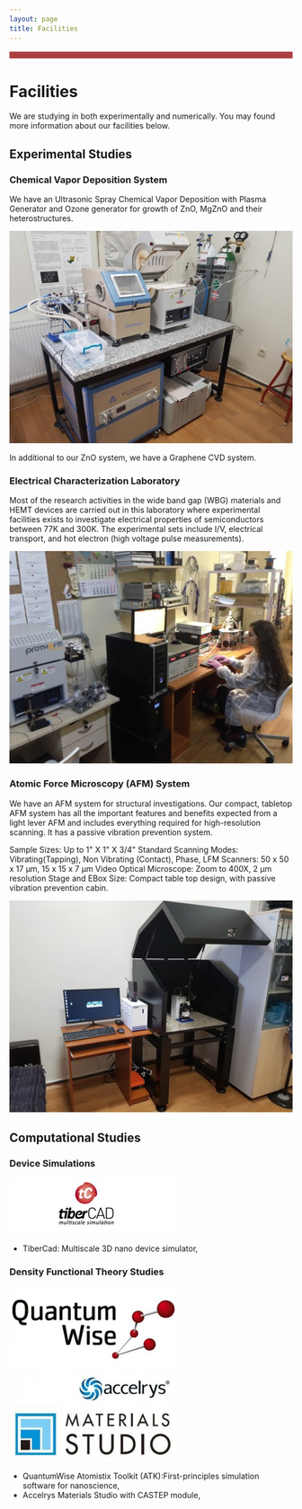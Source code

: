 ```yaml
---
layout: page
title: Facilities
---
```


![Image](files/ribbon.png)

# Facilities
We are studying in both experimentally and numerically. You may found more information about our facilities below.
## Experimental Studies

### Chemical Vapor Deposition System

We have an Ultrasonic Spray Chemical Vapor Deposition with Plasma Generator and Ozone generator for growth of ZnO, MgZnO and their heterostructures.

![Image](files/cvd.jpg)

In additional to our ZnO system, we have a Graphene CVD system.

### Electrical Characterization Laboratory

Most of the research activities in the wide band gap (WBG) materials and HEMT devices are carried out in this laboratory where experimental facilities exists to investigate electrical properties of semiconductors between 77K and 300K. The experimental sets include I/V, electrical transport, and hot electron (high voltage pulse measurements).

![Image](files/facilities.jpg)

### Atomic Force Microscopy (AFM) System

We have an AFM system for structural investigations. Our compact, tabletop AFM system has all the important features and benefits expected from a light lever AFM and includes everything required for high-resolution scanning. It has a passive vibration prevention system.

Sample Sizes:	Up to 1" X 1" X 3/4"
Standard Scanning Modes:	Vibrating(Tapping), Non Vibrating (Contact), Phase, LFM
Scanners:	50 x 50 x 17 µm, 15 x 15 x 7 µm
Video Optical Microscope:	Zoom to 400X, 2 µm resolution
Stage and EBox Size:	Compact table top design, with passive vibration prevention cabin.

![Image](files/afm.jpg)

## Computational Studies

### Device Simulations
![Image](files/tibercad.jpg)
* TiberCad: Multiscale 3D nano device simulator,

### Density Functional Theory Studies
![Image](files/quantumwise.jpg) ![Image](files/castep.jpg)
* QuantumWise Atomistix Toolkit (ATK):First-principles simulation software for nanoscience,
* Accelrys Materials Studio with CASTEP module,
